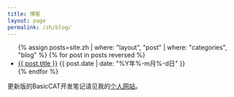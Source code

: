 ```yaml
---
title: 博客
layout: page
permalink: /zh/blog/
---
```


<ul class="post-list">
        {% assign posts=site.zh | where: "layout", "post" | where: "categories", "blog" %}
        {% for post in posts reversed %}
        <li>
            <a href="{{ post.url | prepend: site.baseurl | prepend: site.url }}">{{ post.title }}</a> <time datetime="{{ post.date | date_to_xmlschema }}">{{ post.date | date: "%Y年%-m月%-d日" }}</time>
        </li>
        {% endfor %}
</ul>

更新版的BasicCAT开发笔记请见我的[个人网站](https://blog.xulihang.me/tags/#CAT)。